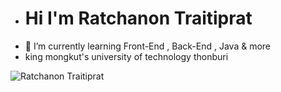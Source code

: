 -	# Hi I'm Ratchanon Traitiprat
- 🌱 I’m currently learning Front-End , Back-End , Java & more
- king mongkut's university of technology thonburi

![Ratchanon Traitiprat](https://scontent.fbkk22-1.fna.fbcdn.net/v/t39.30808-6/268301447_3103892579847755_5748120269463418731_n.jpg?_nc_cat=100&ccb=1-5&_nc_sid=09cbfe&_nc_eui2=AeGASDU5wXkZ3az21v2Bg5cPhdP02j99abuF0_TaP31pu727DWZy3p2LiySEOZxhAz5Mnh0OMzByoe2x9QpYF5IP&_nc_ohc=Zx5QmNuvIF8AX9PBm5W&tn=xd3-vxbOPQS0fbmk&_nc_ht=scontent.fbkk22-1.fna&oh=00_AT_qMnYb16se2KtOLLyfuDdVvPqEo1TS1HYNnMDKZ5Sn9Q&oe=6267F68A)
